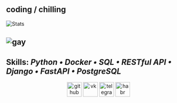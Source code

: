 coding / chilling
---
![Stats](https://github-readme-stats.vercel.app/api?username=Froggy-G&theme=dark&background=000000&show_icons=true&border_color=74f390&ring_color=74f390)

![gay](https://github-readme-stats.vercel.app/api/top-langs/?username=Froggy-G&theme=dark&background=000000&border_color=74f390&layout=compact)
---
Skills: *Python • Docker • SQL • RESTful API • Django • FastAPI • PostgreSQL*
---
<div id="header" align="center">
  
  [<img src='https://cdn.jsdelivr.net/npm/simple-icons@3.0.1/icons/github.svg' alt='github' height='40'>](https://github.com/Froggy-G)
  [<img src='https://cdn.jsdelivr.net/npm/simple-icons@3.0.1/icons/vk.svg' alt='vk' height='40'>](https://vk.com/tired2)
  [<img src='https://cdn.jsdelivr.net/npm/simple-icons@3.0.1/icons/telegram.svg' alt='telegram' height='40'>](https://telegram.me/f_tear)
  [<img src='https://cdn.jsdelivr.net/npm/simple-icons@3.0.1/icons/habr.svg' alt='habr' height='40'>](https://career.habr.com/dmitry-povarov)
</div>
